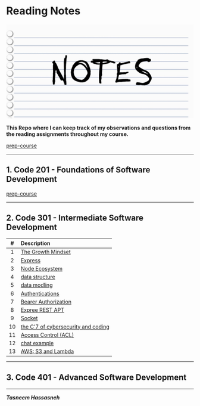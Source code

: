 # Reading Notes

![notes](./notes.jpg)

**This Repo where I can keep track of my observations and questions from the reading assignments throughout my course.**

[prep-course](/prep-course.md)

---

## 1. Code 201 - Foundations of Software Development

[prep-course](./prep-course/README.md)

---

## 2. Code 301 - Intermediate Software Development

| # |     Description                                |
|:---:|:----------------------------------------------|
| 1 | [The Growth Mindset](./grothmindset/README.md) |
| 2 | [Express](./express/README.md)                 |
| 3 | [Node Ecosystem](./node-eco/README.md)         |
| 4 | [data structure](./Data-structure/README.md)   |
| 5 | [data modling](./Data-Modeling/README.md)      |
| 6 | [Authentications](./Authentication/README.md)  |
| 7 | [Bearer Authorization](./Bearer-Authorization/README.md)  |
| 8 | [Expree REST APT](./Express-REST-API/README.md) |
| 9 | [Socket](./sockets/README.md) |
| 10 | [the C'7 of cybersecurity and coding](./The-7-C's-of-Cybersecurity-&-Coding/README.md) |
| 11 | [Access Control (ACL)](./Access-Control-(ACL)/README.md) |
| 12 | [chat example](./chatexample/README.md) |
| 13 | [AWS: S3 and Lambda](./AWS-S3-and-Lambda/README.md)

---
## 3. Code 401 - Advanced Software Development

---
***Tasneem Hassasneh***
